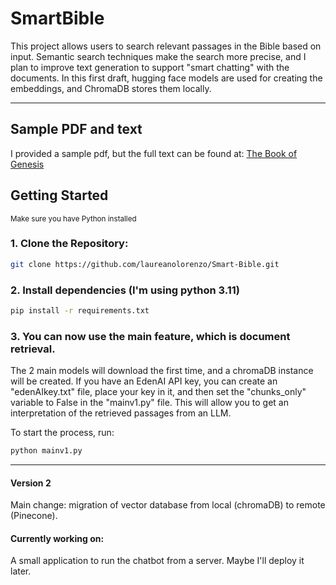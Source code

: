 # SmartBible

This project allows users to search relevant passages in the Bible based on input. Semantic search techniques make the search more precise, and I plan to improve text generation to support "smart chatting" with the documents. In this first draft, hugging face models are used for creating the embeddings, and ChromaDB stores them locally.

---
## Sample PDF and text

I provided a sample pdf, but the full text can be found at: [The Book of Genesis](https://www.vatican.va/archive/bible/genesis/documents/bible_genesis_en.html#:~:text=The%20Book%20of%20Genesis&text=%5B1%3A1%5D%20In%20the,%22%3B%20and%20there%20was%20light.)

## Getting Started
<sup>Make sure you have Python installed</sup>
### 1. Clone the Repository:
```bash
git clone https://github.com/laureanolorenzo/Smart-Bible.git
```
### 2. Install dependencies (I'm using python 3.11)
```bash
pip install -r requirements.txt
```
### 3. You can now use the main feature, which is document retrieval. 

The 2 main models will download the first time, and a chromaDB instance will be created. If you have an EdenAI API key, you can create an "edenAIkey.txt" file, place your key in it, and then set the "chunks_only" variable to False in the "mainv1.py" file. This will allow you to get an interpretation of the retrieved passages from an LLM.

To start the process, run:
```bash
python mainv1.py 
```

---

####  Version 2

Main change: migration of vector database from local (chromaDB) to remote (Pinecone). 

#### Currently working on:
 
 A small application to run the chatbot from a server. Maybe I'll deploy it later.
